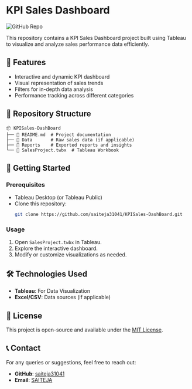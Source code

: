 # KPI Sales Dashboard

![GitHub Repo](https://img.shields.io/badge/GitHub-KPISales--DashBoard-blue?logo=github)

This repository contains a KPI Sales Dashboard project built using Tableau to visualize and analyze sales performance data efficiently.

## 📌 Features
- Interactive and dynamic KPI dashboard
- Visual representation of sales trends
- Filters for in-depth data analysis
- Performance tracking across different categories

## 📂 Repository Structure
```
📦 KPISales-DashBoard
├── 📄 README.md  # Project documentation
├── 📂 Data       # Raw sales data (if applicable)
├── 📂 Reports    # Exported reports and insights
└── 📄 SalesProject.twbx  # Tableau Workbook
```

## 🚀 Getting Started
### Prerequisites
- Tableau Desktop (or Tableau Public)
- Clone this repository:
  ```sh
  git clone https://github.com/saiteja31041/KPISales-DashBoard.git
  ```

### Usage
1. Open `SalesProject.twbx` in Tableau.
2. Explore the interactive dashboard.
3. Modify or customize visualizations as needed.

## 🛠️ Technologies Used
- **Tableau**: For Data Visualization
- **Excel/CSV**: Data sources (if applicable)

## 📜 License
This project is open-source and available under the [MIT License](LICENSE).

## 📞 Contact
For any queries or suggestions, feel free to reach out:
- **GitHub**: [saiteja31041](https://github.com/saiteja31041)
- **Email**: [SAITEJA](2200031512@kluniversity.in)
